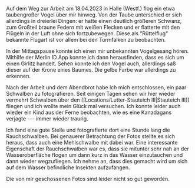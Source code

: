 Auf dem Weg zur Arbeit am 18.04.2023 in Halle (Westf.)
flog ein etwa taubengroßer Vogel über mir hinweg. Von der Taube
unterschied er sich allerdings in dreierlei Dingen: er hatte einen
deutlich größeren Schwanz, zum Großteil braune Federn mit weißen Flecken
und er flatterte mit den Flügeln in der Luft ohne sich fortzubewegen.
Diese als "Rüttelflug" bekannte Flugart ist vor allem bei den Turmfalken
zu beobachten.

In der Mittagspause konnte ich einen mir unbekannten Vogelgesang hören.
Mithilfe der Merlin ID App konnte ich dann herausfinden, dass es sich um
einen Girlitz handelt. Sehen konnte ich den Vogel auch, allerdings saß
dieser auf der Krone eines Baumes. Die gelbe Farbe war allerdings zu
erkennen.

Nach der Arbeit und dem Abendbrot habe ich mich entschlossen, ein paar
Schwalben zu fotografieren. Seit einigen Tagen sehen wir hier wieder
vermehrt Schwalben über den [[Locations/Lutter-Stauteich III|Stauteich III]] fliegen und ich wollte mein
Glück mal versuchen. Ich konnte leider auch wieder ein Kind aus der
Ferne beobachten, wie es eine Kanadagans verjagte --- immer wieder
traurig.

Ich fand eine gute Stelle und fotografierte dort eine Stunde lang die
Rauchschwalben. Bei genauerer Betrachtung der Fotos stellte es sich
heraus, dass auch eine Mehlschwalbe mit dabei war. Eine interessante
Eigenschaft der Rauchschwalben war es, dass sie mitunter sehr nah an der
Wasseroberfläche flogen um dann kurz in das Wasser einzutauchen und dann
wieder wegzufliegen. Ich nehme an, dass dies gemacht wird um sich auf
dem Wasser befindliche Insekten aufzufangen.

Die von mir geschossenen Fotos sind leider nicht so gut geworden.
